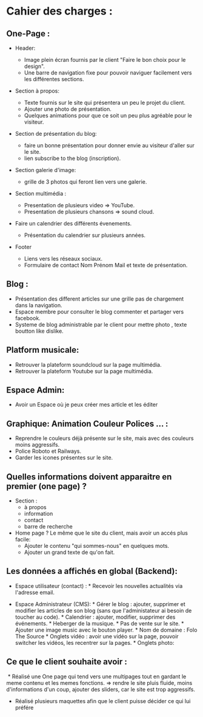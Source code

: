 # Cahier des charges :

## One-Page : 

* Header: 
  * Image plein écran fournis par le client "Faire le bon choix pour le design".
  * Une barre de navigation fixe pour pouvoir naviguer facilement vers les différentes sections.
  
* Section à propos:
  * Texte fournis sur le site qui présentera un peu le projet du client.
  * Ajouter une photo de présentation.
  * Quelques animations pour que ce soit un peu plus agréable pour le visiteur. 


* Section de présentation du blog:
  * faire un bonne présentation pour donner envie au visiteur d'aller sur le site.
  * lien subscribe to the blog (inscription).
  
* Section galerie d'image:
  * grille de 3 photos qui feront lien vers une galerie.
  
* Section multimédia : 
  * Presentation de plusieurs video => YouTube.
  * Presentation de plusieurs chansons => sound cloud.
  
 * Faire un calendrier des différents évenements. 
   * Présentation du calendrier sur plusieurs années.
  
 * Footer
   * Liens vers les réseaux sociaux.
   * Formulaire de contact Nom Prénom Mail et texte de présentation.
 
 


## Blog : 
  * Présentation des different articles sur une grille pas de chargement dans la navigation.
  * Espace membre pour consulter le blog commenter et partager vers facebook. 
  * Systeme de blog administrable par le client pour mettre photo , texte boutton like dislike.
  
  
## Platform musicale:
  * Retrouver la plateform soundcloud sur la page multimédia.
  * Retrouver la plateform Youtube sur la page multimédia.
     
 
 
## Espace Admin:
  * Avoir un Espace où je peux créer mes article et les éditer
 
 
## Graphique: Animation Couleur Polices ... : 
  
  * Reprendre le couleurs déjà présente sur le site, mais avec des couleurs moins aggressifs.
  * Police Roboto et Railways.
  * Garder les icones présentes sur le site.

## Quelles informations doivent apparaitre en premier (one page) ?
   * Section :
        * à propos
        * information
        * contact
        * barre de recherche
   * Home page ? Le même que le site du client, mais avoir un accés plus facile: 
        * Ajouter le contenu "qui sommes-nous" en quelques mots.
        * Ajouter un grand texte de qu'on fait.

## Les données a affichés en global (Backend):
    
   * Espace utilisateur (contact) : 
         * Recevoir les nouvelles actualités via l'adresse email.
    
   * Espace Administrateur (CMS):
         * Gérer le blog : ajouter, supprimer et modifier les articles de son blog (sans que l'administateur ai besoin de toucher au code).
         * Calendrier : ajouter, modifier, supprimer des événements.
         * Heberger de la musique.
         * Pas de vente sur le site.
         * Ajouter une image music avec le bouton player.
         * Nom de domaine : Folo The Source
         * Onglets vidéo : avoir une vidéo sur la page, pouvoir switcher les vidéos, les recentrer sur la pages.
         * Onglets photo: 
        
  
  ## Ce que le client souhaite avoir :
  
  * Réalisé une One page qui tend vers une multipages tout en gardant le meme contenu et les memes fonctions.
  => rendre le site pluis fluide, moins d'informations d'un coup, ajouter des sliders, car le site est trop aggressifs.
  * Réalisé plusieurs maquettes afin que le client puisse décider ce qui lui préfére
  
 


